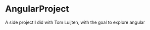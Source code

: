 AngularProject
==============

A side project I did with Tom Luijten, with the goal to explore angular
